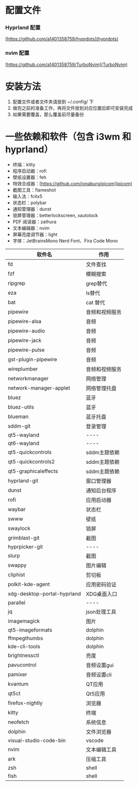 # 配置文件

### Hyprland 配置
[https://github.com/a1401358759/hyprdots](hyprdots)

### nvim 配置
[https://github.com/a1401358759/TurboNvim](TurboNvim)

# 安装方法

1. 配置文件或者文件夹请放到 ~/.config/ 下
2. 做完之前的准备工作，再将文件放到对应位置后即可安装完成
3. 如果需要覆盖，那么覆盖前尽量备份

# 一些依赖和软件（包含 i3wm 和 hyprland）

- 终端：kitty
- 程序启动器：rofi
- 壁纸设置器：feh
- 特效合成器：[https://github.com/jonaburg/picom](picom)
- 截图工具：flameshot
- 输入法：fcitx5
- 状态栏：polybar
- 通知管理器：dunst
- 锁屏管理器：betterlockscreen, xautolock
- PDF 阅读器：zathura
- 文本编辑器：nvim
- 屏幕亮度调节器：light
- 字体：JetBrainsMono Nerd Font、Fira Code Mono

| 软件名                      | 作用           |
| -----                       | -----          |
| fd                          | 文件查找       |
| fzf                         | 模糊搜索       |
| ripgrep                     | grep替代       |
| eza                         | ls替代         |
| bat                         | cat 替代       |
| pipewire                    | 音频和视频服务 |
| pipewire-alsa               | 音频           |
| pipewire-audio              | 音频           |
| pipewire-jack               | 音频           |
| pipewire-pulse              | 音频           |
| gst-plugin-pipewire         | 音频           |
| wireplumber                 | 音频和视频服务 |
| networkmanager              | 网络管理       |
| network-manager-applet      | 网络管理托盘   |
| bluez                       | 蓝牙           |
| bluez-utils                 | 蓝牙           |
| blueman                     | 蓝牙托盘       |
| sddm-git                    | 登录管理       |
| qt5-wayland                 | ----           |
| qt6-wayland                 | ----           |
| qt5-quickcontrols           | sddm主题依赖   |
| qt5-quickcontrols2          | sddm主题依赖   |
| qt5-graphicaleffects        | sddm主题依赖   |
| hyprland-git                | 窗口管理器     |
| dunst                       | 通知后台程序   |
| rofi                        | 应用启动器     |
| waybar                      | 状态栏         |
| swww                        | 壁纸           |
| swaylock                    | 锁屏           |
| grimblast-git               | 截图           |
| hyprpicker-git              | ----           |
| slurp                       | 截图           |
| swappy                      | 图片编辑       |
| cliphist                    | 剪切板         |
| polkit-kde-agent            | 应用密码验证   |
| xdg-desktop-portal-hyprland | XDG桌面入口    |
| parallel                    | ----           |
| jq                          | json处理工具   |
| imagemagick                 | 图片           |
| qt5-imageformats            | dolphin        |
| ffmpegthumbs                | dolphin        |
| kde-cli-tools               | dolphin        |
| brightnessctl               | 亮度           |
| pavucontrol                 | 音频设置gui    |
| pamixer                     | 音频设置cli    |
| kvantum                     | QT应用         |
| qt5ct                       | Qt5应用        |
| firefox-nightly             | 浏览器         |
| kitty                       | 终端           |
| neofetch                    | 系统信息       |
| dolphin                     | 文件浏览器     |
| visual-studio-code-bin      | vscode         |
| nvim                        | 文本编辑工具   |
| ark                         | 压缩工具       |
| zsh                         | shell          |
| fish                         | shell          |
